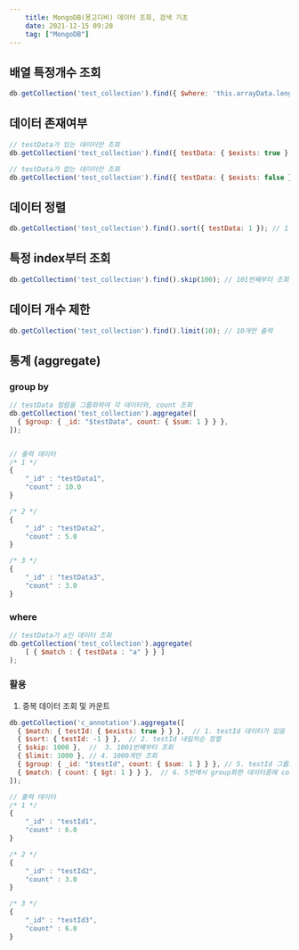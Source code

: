 ```yaml
---
    title: MongoDB(몽고디비) 데이터 조회, 검색 기초
    date: 2021-12-15 09:20
    tag: ["MongoDB"]
---
```


## 배열 특정개수 조회
```javascript
db.getCollection('test_collection').find({ $where: 'this.arrayData.length > 7' });
```

## 데이터 존재여부
```javascript
// testData가 있는 데이터만 조회
db.getCollection('test_collection').find({ testData: { $exists: true } });

// testData가 없는 데이터만 조회
db.getCollection('test_collection').find({ testData: { $exists: false } }); 
```

## 데이터 정렬
```javascript
db.getCollection('test_collection').find().sort({ testData: 1 }); // 1 오름차순, -1 내림차순
```

## 특정 index부터 조회
```javascript
db.getCollection('test_collection').find().skip(100); // 101번째부터 조회
```

## 데이터 개수 제한
```javascript
db.getCollection('test_collection').find().limit(10); // 10개만 출력
```

## 통계 (aggregate)

### group by
```javascript
// testData 컬럼을 그룹화하여 각 데이터와, count 조회
db.getCollection('test_collection').aggregate([
  { $group: { _id: "$testData", count: { $sum: 1 } } },
]); 


// 출력 데이터
/* 1 */
{
    "_id" : "testData1",
    "count" : 10.0
}

/* 2 */
{
    "_id" : "testData2",
    "count" : 5.0
}

/* 3 */
{
    "_id" : "testData3",
    "count" : 3.0
}
```

### where

```javascript
// testData가 a인 데이터 조회
db.getCollection('test_collection').aggregate(
    [ { $match : { testData : "a" } } ]
); 
```

### 활용

1. 중복 데이터 조회 및 카운트
```javascript
db.getCollection('c_annotation').aggregate([
  { $match: { testId: { $exists: true } } },  // 1. testId 데이터가 있음
  { $sort: { testId: -1 } },  // 2. testId 내림차순 정렬
  { $skip: 1000 },  //  3. 1001번째부터 조회
  { $limit: 1000 }, // 4. 1000개만 조회
  { $group: { _id: "$testId", count: { $sum: 1 } } }, // 5. testId 그룹화, count
  { $match: { count: { $gt: 1 } } },  // 6. 5번에서 group화한 데이터중에 count가 1보다 큰것
]);

// 출력 데이터
/* 1 */
{
    "_id" : "testId1",
    "count" : 6.0
}

/* 2 */
{
    "_id" : "testId2",
    "count" : 3.0
}

/* 3 */
{
    "_id" : "testId3",
    "count" : 6.0
}
```
